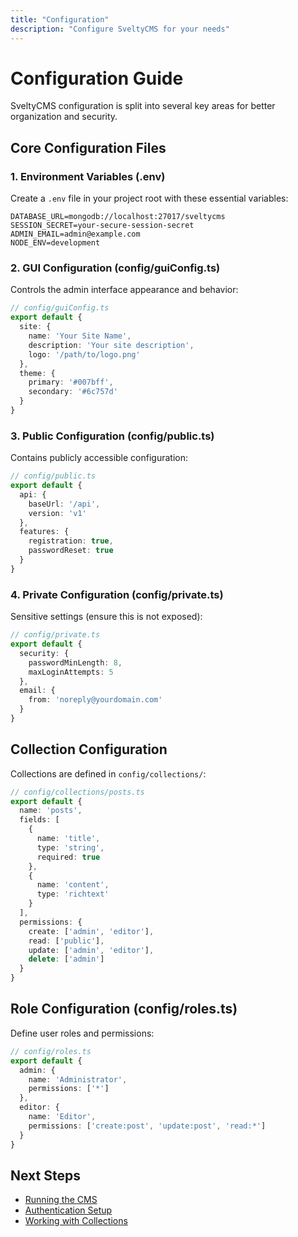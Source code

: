 ```yaml
---
title: "Configuration"
description: "Configure SveltyCMS for your needs"
---
```


# Configuration Guide

SveltyCMS configuration is split into several key areas for better organization and security.

## Core Configuration Files

### 1. Environment Variables (.env)

Create a `.env` file in your project root with these essential variables:

```env
DATABASE_URL=mongodb://localhost:27017/sveltycms
SESSION_SECRET=your-secure-session-secret
ADMIN_EMAIL=admin@example.com
NODE_ENV=development
```

### 2. GUI Configuration (config/guiConfig.ts)

Controls the admin interface appearance and behavior:

```typescript
// config/guiConfig.ts
export default {
  site: {
    name: 'Your Site Name',
    description: 'Your site description',
    logo: '/path/to/logo.png'
  },
  theme: {
    primary: '#007bff',
    secondary: '#6c757d'
  }
}
```

### 3. Public Configuration (config/public.ts)

Contains publicly accessible configuration:

```typescript
// config/public.ts
export default {
  api: {
    baseUrl: '/api',
    version: 'v1'
  },
  features: {
    registration: true,
    passwordReset: true
  }
}
```

### 4. Private Configuration (config/private.ts)

Sensitive settings (ensure this is not exposed):

```typescript
// config/private.ts
export default {
  security: {
    passwordMinLength: 8,
    maxLoginAttempts: 5
  },
  email: {
    from: 'noreply@yourdomain.com'
  }
}
```

## Collection Configuration

Collections are defined in `config/collections/`:

```typescript
// config/collections/posts.ts
export default {
  name: 'posts',
  fields: [
    {
      name: 'title',
      type: 'string',
      required: true
    },
    {
      name: 'content',
      type: 'richtext'
    }
  ],
  permissions: {
    create: ['admin', 'editor'],
    read: ['public'],
    update: ['admin', 'editor'],
    delete: ['admin']
  }
}
```

## Role Configuration (config/roles.ts)

Define user roles and permissions:

```typescript
// config/roles.ts
export default {
  admin: {
    name: 'Administrator',
    permissions: ['*']
  },
  editor: {
    name: 'Editor',
    permissions: ['create:post', 'update:post', 'read:*']
  }
}
```

## Next Steps

- [Running the CMS](./06-Running.md)
- [Authentication Setup](../auth/01-Authentication.md)
- [Working with Collections](../collections/01-Collections.md)
